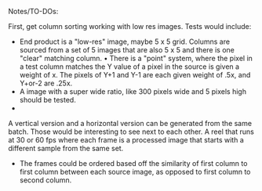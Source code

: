Notes/TO-DOs:

First, get column sorting working with low res images. Tests would include:

- End product is a "low-res" image, maybe 5 x 5 grid. Columns are sourced from a set of 5 images that are also 5 x 5 and there is one "clear" matching column.
  • There is a "point" system, where the pixel in a test column matches the Y value of a pixel in the source is given a weight of x. The pixels of Y+1 and Y-1 are each given weight of .5x, and Y+or-2 are .25x. 
- A image with a super wide ratio, like 300 pixels wide and 5 pixels high should be tested.
-



A vertical version and a horizontal version can be generated from the same batch. Those would be interesting to see next to each other.
A reel that runs at 30 or 60 fps where each frame is a processed image that starts with a different sample from the same set.
  - The frames could be ordered based off the similarity of first column to first column between each source image, as opposed to first column to second column.

